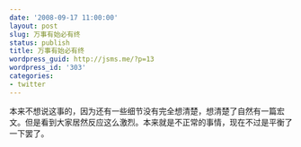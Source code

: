 ```yaml
---
date: '2008-09-17 11:00:00'
layout: post
slug: 万事有始必有终
status: publish
title: 万事有始必有终
wordpress_guid: http://jsms.me/?p=13
wordpress_id: '303'
categories:
- twitter
---
```


本来不想说这事的，因为还有一些细节没有完全想清楚，想清楚了自然有一篇宏文。但是看到大家居然反应这么激烈。本来就是不正常的事情，现在不过是平衡了一下罢了。  

